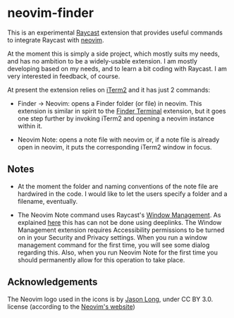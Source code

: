 # neovim-finder

This is an experimental [Raycast](http://raycast.com/) extension that provides useful commands to integrate Raycast with [neovim](https://neovim.io). 

At the moment this is simply a side project, which mostly suits my needs, and has no ambition to be a widely-usable extension. I am mostly developing based on my needs, and to learn a bit coding with Raycast. I am very interested in feedback, of course.

At present the extension relies on [iTerm2](https://iterm2.com) and it has just 2 commands:

* Finder → Neovim: opens a Finder folder (or file) in neovim. This extension is similar in spirit to the [Finder Terminal](https://www.raycast.com/yedongze/terminalfinder) extension, but it goes one step further by invoking iTerm2 and opening a neovim instance within it.

* Neovim Note: opens a note file with neovim or, if a note file is already open in neovim, it puts the corresponding iTerm2 window in focus. 

## Notes

* At the moment the folder and naming conventions of the note file are hardwired in the code. I would like to let the users specify a folder and a filename, eventually.

* The Neovim Note command uses Raycast's [Window Management](https://www.raycast.com/extensions/window-management). As explained [here](https://manual.raycast.com/deeplinks#block-d1a7b2b605124a539323503f225301e3) this has can not be done using deeplinks. The Window Management extension requires Accessibility permissions to be turned on in your Security and Privacy settings. When you run a window management command for the first time, you will see some dialog regarding this. Also, when you run Neovim Note for the first time you should permanently allow for this operation to take place.
 
## Acknowledgements

The Neovim logo used in the icons is by [Jason Long](https://twitter.com/jasonlong), under CC BY 3.0. license (according to the [Neovim's website](www.neovim.io))
